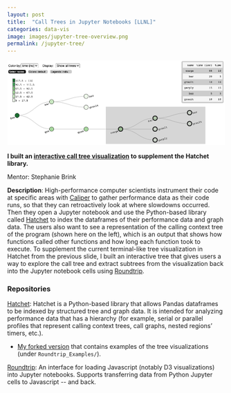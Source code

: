 ```yaml
---
layout: post
title:  "Call Trees in Jupyter Notebooks [LLNL]"
categories: data-vis
image: images/jupyter-tree-overview.png
permalink: /jupyter-tree/
---
```

![A tree visualization in a Jupyter notebook](../images/jupyter-tree-overview.png)

**I built an [interactive call tree visualization](https://hatchet.readthedocs.io/en/latest/user_guide.html#visualizing-the-data) to supplement the Hatchet library.**

Mentor: Stephanie Brink

**Description**: 
High-performance computer scientists instrument their code at specific areas with [Caliper](https://github.com/LLNL/Caliper) to gather performance data as their code runs, so that they can retroactively look at where slowdowns occurred. Then they open a Jupyter notebook and use the Python-based library called [Hatchet](https://github.com/hatchet/hatchet) to index the dataframes of their performance data and graph data. The users also want to see a representation of the calling context tree of the program (shown here on the left), which is an output that shows how functions called other functions and how long each function took to execute. To supplement the current terminal-like tree visualization in Hatchet from the previous slide, I built an interactive tree that gives users a way to explore the call tree and extract subtrees from the visualization back into the Jupyter notebook cells using [Roundtrip](https://github.com/hdc-arizona/roundtrip).

### Repositories

[Hatchet](https://github.com/hatchet/hatchet): Hatchet is a Python-based library that allows Pandas dataframes to be indexed by structured tree and graph data. It is intended for analyzing performance data that has a hierarchy (for example, serial or parallel profiles that represent calling context trees, call graphs, nested regions’ timers, etc.).
- [My forked version](https://github.com/kawilliams/hatchet) that contains examples of the tree visualizations (under `Roundtrip_Examples/`). 

[Roundtrip](https://github.com/hdc-arizona/roundtrip): An interface for loading Javascript (notably D3 visualizations) into Jupyter notebooks. Supports transferring data from Python Jupyter cells to Javascript -- and back. 
